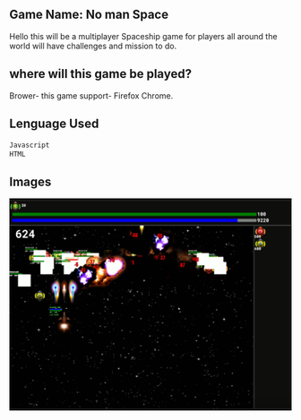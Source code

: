 ## Game Name: No man Space ##
Hello this will be a multiplayer Spaceship game for players all around the world will have challenges and mission to do.

## where will this game be played? ##
Brower-
this game support-
    Firefox 
    Chrome.
## Lenguage Used ## 
    Javascript
    HTML

## Images ##
![Scheme](space.PNG)



